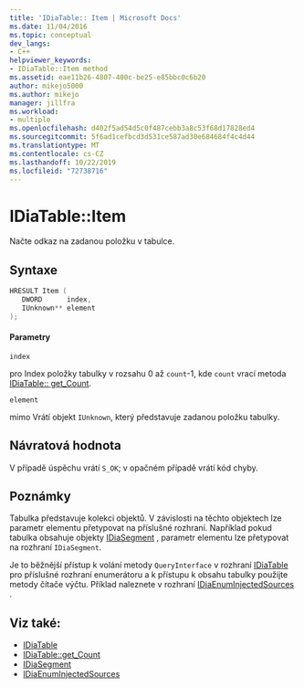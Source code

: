 ```yaml
---
title: 'IDiaTable:: Item | Microsoft Docs'
ms.date: 11/04/2016
ms.topic: conceptual
dev_langs:
- C++
helpviewer_keywords:
- IDiaTable::Item method
ms.assetid: eae11b26-4807-400c-be25-e85bbc0c6b20
author: mikejo5000
ms.author: mikejo
manager: jillfra
ms.workload:
- multiple
ms.openlocfilehash: d402f5ad54d5c0f487cebb3a8c53f68d17828ed4
ms.sourcegitcommit: 5f6ad1cefbcd3d531ce587ad30e684684f4c4d44
ms.translationtype: MT
ms.contentlocale: cs-CZ
ms.lasthandoff: 10/22/2019
ms.locfileid: "72738716"
---
```

# <a name="idiatableitem"></a>IDiaTable::Item
Načte odkaz na zadanou položku v tabulce.

## <a name="syntax"></a>Syntaxe

```C++
HRESULT Item ( 
   DWORD      index,
   IUnknown** element
);
```

#### <a name="parameters"></a>Parametry
 `index`

pro Index položky tabulky v rozsahu 0 až `count`-1, kde `count` vrací metoda [IDiaTable:: get_Count](../../debugger/debug-interface-access/idiatable-get-count.md).

 `element`

mimo Vrátí objekt `IUnknown`, který představuje zadanou položku tabulky.

## <a name="return-value"></a>Návratová hodnota
 V případě úspěchu vrátí `S_OK`; v opačném případě vrátí kód chyby.

## <a name="remarks"></a>Poznámky
 Tabulka představuje kolekci objektů. V závislosti na těchto objektech lze parametr elementu přetypovat na příslušné rozhraní. Například pokud tabulka obsahuje objekty [IDiaSegment](../../debugger/debug-interface-access/idiasegment.md) , parametr elementu lze přetypovat na rozhraní `IDiaSegment`.

 Je to běžnější přístup k volání metody `QueryInterface` v rozhraní [IDiaTable](../../debugger/debug-interface-access/idiatable.md) pro příslušné rozhraní enumerátoru a k přístupu k obsahu tabulky použijte metody čítače výčtu. Příklad naleznete v rozhraní [IDiaEnumInjectedSources](../../debugger/debug-interface-access/idiaenuminjectedsources.md) .

## <a name="see-also"></a>Viz také:
- [IDiaTable](../../debugger/debug-interface-access/idiatable.md)
- [IDiaTable::get_Count](../../debugger/debug-interface-access/idiatable-get-count.md)
- [IDiaSegment](../../debugger/debug-interface-access/idiasegment.md)
- [IDiaEnumInjectedSources](../../debugger/debug-interface-access/idiaenuminjectedsources.md)